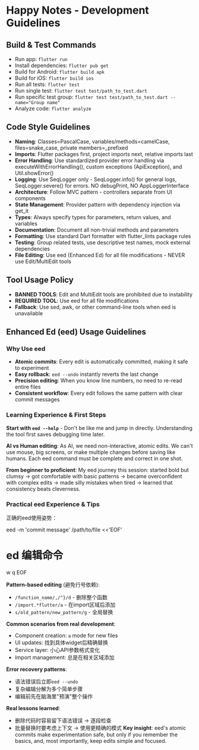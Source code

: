 # Happy Notes - Development Guidelines

## Build & Test Commands
- Run app: `flutter run`
- Install dependencies: `flutter pub get`
- Build for Android: `flutter build apk`
- Build for iOS: `flutter build ios`
- Run all tests: `flutter test`
- Run single test: `flutter test test/path_to_test.dart`
- Run specific test group: `flutter test test/path_to_test.dart --name="Group name"`
- Analyze code: `flutter analyze`

## Code Style Guidelines
- **Naming**: Classes=PascalCase, variables/methods=camelCase, files=snake_case, private members=_prefixed
- **Imports**: Flutter packages first, project imports next, relative imports last
- **Error Handling**: Use standardized provider error handling via executeWithErrorHandling(), custom exceptions (ApiException), and Util.showError()
- **Logging**: Use SeqLogger only - SeqLogger.info() for general logs, SeqLogger.severe() for errors. NO debugPrint, NO AppLoggerInterface
- **Architecture**: Follow MVC pattern - controllers separate from UI components
- **State Management**: Provider pattern with dependency injection via get_it
- **Types**: Always specify types for parameters, return values, and variables
- **Documentation**: Document all non-trivial methods and parameters
- **Formatting**: Use standard Dart formatter with flutter_lints package rules
- **Testing**: Group related tests, use descriptive test names, mock external dependencies
- **File Editing**: Use eed (Enhanced Ed) for all file modifications - NEVER use Edit/MultiEdit tools

## Tool Usage Policy
- **BANNED TOOLS**: Edit and MultiEdit tools are prohibited due to instability
- **REQUIRED TOOL**: Use eed for all file modifications
- **Fallback**: Use sed, awk, or other command-line tools when eed is unavailable

## Enhanced Ed (eed) Usage Guidelines

### Why Use eed
- **Atomic commits**: Every edit is automatically committed, making it safe to experiment
- **Easy rollback**: `eed --undo` instantly reverts the last change
- **Precision editing**: When you know line numbers, no need to re-read entire files
- **Consistent workflow**: Every edit follows the same pattern with clear commit messages

### Learning Experience & First Steps
**Start with `eed --help`** - Don't be like me and jump in directly. Understanding the tool first saves debugging time later.

**AI vs Human editing**: As AI, we need non-interactive, atomic edits. We can't use mouse, big screens, or make multiple changes before saving like humans. Each eed command must be complete and correct in one shot.

**From beginner to proficient**: My eed journey this session: started bold but clumsy → got comfortable with basic patterns → became overconfident with complex edits → made silly mistakes when tired → learned that consistency beats cleverness.


### Practical eed Experience & Tips

正确的eed使用姿势：

eed -m 'commit message' /path/to/file <<'EOF'
# ed 编辑命令
w
q
EOF

**Pattern-based editing** (避免行号依赖):
- `/function_name/,/^}/d` - 删除整个函数
- `/import.*flutter/a` - 在import区域后添加
- `s/old_pattern/new_pattern/g` - 全局替换

**Common scenarios from real development**:
- Component creation: `a` mode for new files
- UI updates: 找到具体widget后精确替换
- Service layer: 小心API参数格式变化
- Import management: 总是在相关区域添加

**Error recovery patterns**:
- 语法错误后立即`eed --undo`
- 复杂编辑分解为多个简单步骤
- 编辑前先在脑海里"预演"整个操作

**Real lessons learned**:
- 删除代码时容易留下语法错误 → 逐段检查
- 批量替换时要考虑上下文 → 使用更精确的模式
**Key insight**: eed's atomic commits make experimentation safe, but only if you remember the basics, and, most importantly, keep edits simple and focused.

